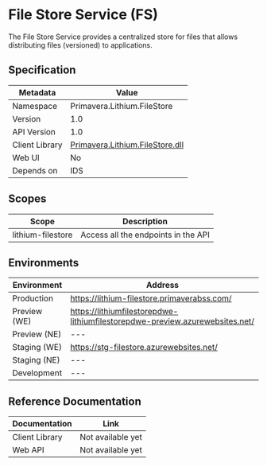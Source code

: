 # File Store Service (FS)

The File Store Service provides a centralized store for files that allows distributing files (versioned) to applications.

## Specification

| Metadata | Value |
| - | - |
| Namespace | Primavera.Lithium.FileStore |
| Version | 1.0 |
| API Version | 1.0 |
| Client Library | [Primavera.Lithium.FileStore.dll](http://nuget.primaverabss.com:82/feeds/public-lithium-general/Primavera.Lithium.FileStore/) |
| Web UI | No |
| Depends on | IDS

## Scopes

| Scope | Description |
| - | - |
| lithium-filestore | Access all the endpoints in the API |

## Environments

| Environment | Address |
| - | - |
| Production | <https://lithium-filestore.primaverabss.com/> |
| Preview (WE) | <https://lithiumfilestorepdwe-lithiumfilestorepdwe-preview.azurewebsites.net/> |
| Preview (NE) | --- |
| Staging (WE) | <https://stg-filestore.azurewebsites.net/> |
| Staging (NE) | --- |
| Development | --- |

## Reference Documentation

| Documentation | Link |
| - | - |
| Client Library | Not available yet |
| Web API | Not available yet |
